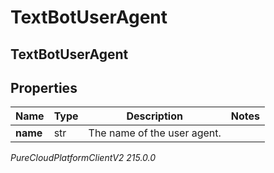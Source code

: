 # TextBotUserAgent

## TextBotUserAgent

## Properties

|Name | Type | Description | Notes|
|------------ | ------------- | ------------- | -------------|
| **name** | str | The name of the user agent. | |



_PureCloudPlatformClientV2 215.0.0_
